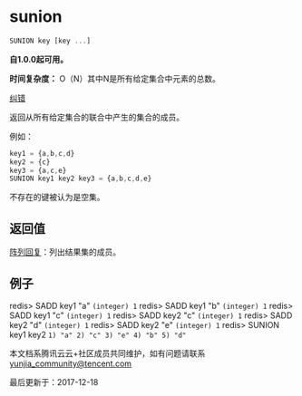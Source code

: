 # sunion

```javascript
SUNION key [key ...]
```

**自1.0.0起可用。**

**时间复杂度：** O（N）其中N是所有给定集合中元素的总数。

[纠错](javascript:;)

返回从所有给定集合的联合中产生的集合的成员。

例如：

```javascript
key1 = {a,b,c,d}
key2 = {c}
key3 = {a,c,e}
SUNION key1 key2 key3 = {a,b,c,d,e}
```

不存在的键被认为是空集。

## 返回值

[阵列回复](https://redis.io/topics/protocol#array-reply)：列出结果集的成员。

## 例子

redis> SADD key1 "a" `(integer) 1` redis> SADD key1 "b" `(integer) 1` redis> SADD key1 "c" `(integer) 1` redis> SADD key2 "c" `(integer) 1` redis> SADD key2 "d" `(integer) 1` redis> SADD key2 "e" `(integer) 1` redis> SUNION key1 key2 `1) "a" 2) "c" 3) "e" 4) "b" 5) "d"`

本文档系腾讯云云+社区成员共同维护，如有问题请联系 yunjia_community@tencent.com

最后更新于：2017-12-18